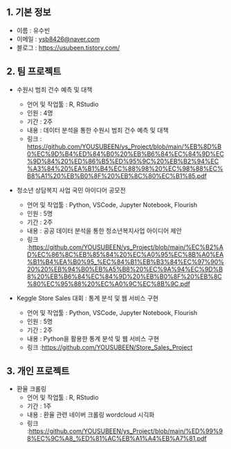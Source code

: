 ## 1. 기본 정보

- 이름 : 유수빈
- 이메일 : ysb8426@naver.com
- 블로그 : https://usubeen.tistory.com/

## 2. 팀 프로젝트

- 수원시 범죄 건수 예측 및 대책
  - 언어 및 작업툴 : R, RStudio
  - 인원 : 4명
  - 기간 : 2주
  - 내용 : 데이터 분석을 통한 수원시 범죄 건수 예측 및 대책
  - 링크 : <https://github.com/YOUSUBEEN/ys_Project/blob/main/%EB%8D%B0%EC%9D%B4%ED%84%B0%20%EB%B6%84%EC%84%9D%EC%9D%84%20%ED%86%B5%ED%95%9C%20%EB%B2%94%EC%A3%84%20%EA%B1%B4%EC%88%98%20%EC%98%88%EC%B8%A1%20%EB%B0%8F%20%EB%8C%80%EC%B1%85.pdf>

- 청소년 상담복지 사업 국민 아이디어 공모전
  - 언어 및 작업툴 : Python, VSCode, Jupyter Notebook, Flourish
  - 인원 : 5명
  - 기간 : 2주
  - 내용 : 공공 데이터 분석을 통한 청소년복지사업 아이디어 제안
  - 링크 :<https://github.com/YOUSUBEEN/ys_Project/blob/main/%EC%B2%AD%EC%86%8C%EB%85%84%20%EC%A0%95%EC%8B%A0%EA%B1%B4%EA%B0%95_%EC%84%B1%EB%B3%84%EC%97%90%20%20%EB%94%B0%EB%A5%B8%20%EC%9A%94%EC%9D%B8%20%EB%B6%84%EC%84%9D%20%EB%B0%8F%20%EB%8C%80%EC%95%88%20%EC%A0%9C%EC%8B%9C.pdf>

- Keggle Store Sales 대회 : 통계 분석 및 웹 서비스 구현
  - 언어 및 작업툴 : Python, VSCode, Jupyter Notebook, Flourish
  - 인원 : 5명
  - 기간 : 2주 
  - 내용 : Python을 활용한 통계 분석 및 웹 서비스 구현
  - 링크 :<https://github.com/YOUSUBEEN/Store_Sales_Project>
  
 ## 3. 개인 프로젝트
 - 환율 크롤링
   - 언어 및 작업툴 : R, RStudio
   - 기간 : 1주
   - 내용 : 환율 관련 네이버 크롤링 wordcloud 시긱화
   - 링크 :<https://github.com/YOUSUBEEN/ys_Project/blob/main/%ED%99%98%EC%9C%A8_%ED%81%AC%EB%A1%A4%EB%A7%81.pdf>
